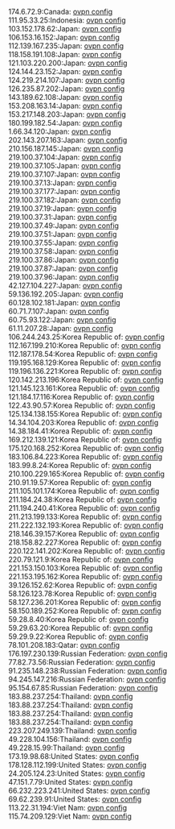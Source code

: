 174.6.72.9:Canada: [ovpn config](vpn/174_6_72_9.ovpn)  
111.95.33.25:Indonesia: [ovpn config](vpn/111_95_33_25.ovpn)  
103.152.178.62:Japan: [ovpn config](vpn/103_152_178_62.ovpn)  
106.153.16.152:Japan: [ovpn config](vpn/106_153_16_152.ovpn)  
112.139.167.235:Japan: [ovpn config](vpn/112_139_167_235.ovpn)  
118.158.191.108:Japan: [ovpn config](vpn/118_158_191_108.ovpn)  
121.103.220.200:Japan: [ovpn config](vpn/121_103_220_200.ovpn)  
124.144.23.152:Japan: [ovpn config](vpn/124_144_23_152.ovpn)  
124.219.214.107:Japan: [ovpn config](vpn/124_219_214_107.ovpn)  
126.235.87.202:Japan: [ovpn config](vpn/126_235_87_202.ovpn)  
143.189.62.108:Japan: [ovpn config](vpn/143_189_62_108.ovpn)  
153.208.163.14:Japan: [ovpn config](vpn/153_208_163_14.ovpn)  
153.217.148.203:Japan: [ovpn config](vpn/153_217_148_203.ovpn)  
180.199.182.54:Japan: [ovpn config](vpn/180_199_182_54.ovpn)  
1.66.34.120:Japan: [ovpn config](vpn/1_66_34_120.ovpn)  
202.143.207.163:Japan: [ovpn config](vpn/202_143_207_163.ovpn)  
210.156.187.145:Japan: [ovpn config](vpn/210_156_187_145.ovpn)  
219.100.37.104:Japan: [ovpn config](vpn/219_100_37_104.ovpn)  
219.100.37.105:Japan: [ovpn config](vpn/219_100_37_105.ovpn)  
219.100.37.107:Japan: [ovpn config](vpn/219_100_37_107.ovpn)  
219.100.37.13:Japan: [ovpn config](vpn/219_100_37_13.ovpn)  
219.100.37.177:Japan: [ovpn config](vpn/219_100_37_177.ovpn)  
219.100.37.182:Japan: [ovpn config](vpn/219_100_37_182.ovpn)  
219.100.37.19:Japan: [ovpn config](vpn/219_100_37_19.ovpn)  
219.100.37.31:Japan: [ovpn config](vpn/219_100_37_31.ovpn)  
219.100.37.49:Japan: [ovpn config](vpn/219_100_37_49.ovpn)  
219.100.37.51:Japan: [ovpn config](vpn/219_100_37_51.ovpn)  
219.100.37.55:Japan: [ovpn config](vpn/219_100_37_55.ovpn)  
219.100.37.58:Japan: [ovpn config](vpn/219_100_37_58.ovpn)  
219.100.37.86:Japan: [ovpn config](vpn/219_100_37_86.ovpn)  
219.100.37.87:Japan: [ovpn config](vpn/219_100_37_87.ovpn)  
219.100.37.96:Japan: [ovpn config](vpn/219_100_37_96.ovpn)  
42.127.104.227:Japan: [ovpn config](vpn/42_127_104_227.ovpn)  
59.136.192.205:Japan: [ovpn config](vpn/59_136_192_205.ovpn)  
60.128.102.181:Japan: [ovpn config](vpn/60_128_102_181.ovpn)  
60.71.7.107:Japan: [ovpn config](vpn/60_71_7_107.ovpn)  
60.75.93.122:Japan: [ovpn config](vpn/60_75_93_122.ovpn)  
61.11.207.28:Japan: [ovpn config](vpn/61_11_207_28.ovpn)  
106.244.243.25:Korea Republic of: [ovpn config](vpn/106_244_243_25.ovpn)  
112.167.199.210:Korea Republic of: [ovpn config](vpn/112_167_199_210.ovpn)  
112.187.178.54:Korea Republic of: [ovpn config](vpn/112_187_178_54.ovpn)  
119.195.168.129:Korea Republic of: [ovpn config](vpn/119_195_168_129.ovpn)  
119.196.136.221:Korea Republic of: [ovpn config](vpn/119_196_136_221.ovpn)  
120.142.213.196:Korea Republic of: [ovpn config](vpn/120_142_213_196.ovpn)  
121.145.123.161:Korea Republic of: [ovpn config](vpn/121_145_123_161.ovpn)  
121.184.17.116:Korea Republic of: [ovpn config](vpn/121_184_17_116.ovpn)  
122.43.90.57:Korea Republic of: [ovpn config](vpn/122_43_90_57.ovpn)  
125.134.138.155:Korea Republic of: [ovpn config](vpn/125_134_138_155.ovpn)  
14.34.104.203:Korea Republic of: [ovpn config](vpn/14_34_104_203.ovpn)  
14.38.184.41:Korea Republic of: [ovpn config](vpn/14_38_184_41.ovpn)  
169.212.139.121:Korea Republic of: [ovpn config](vpn/169_212_139_121.ovpn)  
175.120.168.252:Korea Republic of: [ovpn config](vpn/175_120_168_252.ovpn)  
183.106.84.223:Korea Republic of: [ovpn config](vpn/183_106_84_223.ovpn)  
183.99.8.24:Korea Republic of: [ovpn config](vpn/183_99_8_24.ovpn)  
210.100.229.165:Korea Republic of: [ovpn config](vpn/210_100_229_165.ovpn)  
210.91.19.57:Korea Republic of: [ovpn config](vpn/210_91_19_57.ovpn)  
211.105.101.174:Korea Republic of: [ovpn config](vpn/211_105_101_174.ovpn)  
211.184.24.38:Korea Republic of: [ovpn config](vpn/211_184_24_38.ovpn)  
211.194.240.41:Korea Republic of: [ovpn config](vpn/211_194_240_41.ovpn)  
211.213.199.133:Korea Republic of: [ovpn config](vpn/211_213_199_133.ovpn)  
211.222.132.193:Korea Republic of: [ovpn config](vpn/211_222_132_193.ovpn)  
218.146.39.157:Korea Republic of: [ovpn config](vpn/218_146_39_157.ovpn)  
218.158.82.227:Korea Republic of: [ovpn config](vpn/218_158_82_227.ovpn)  
220.122.141.202:Korea Republic of: [ovpn config](vpn/220_122_141_202.ovpn)  
220.79.121.9:Korea Republic of: [ovpn config](vpn/220_79_121_9.ovpn)  
221.153.150.103:Korea Republic of: [ovpn config](vpn/221_153_150_103.ovpn)  
221.153.195.162:Korea Republic of: [ovpn config](vpn/221_153_195_162.ovpn)  
39.126.152.62:Korea Republic of: [ovpn config](vpn/39_126_152_62.ovpn)  
58.126.123.78:Korea Republic of: [ovpn config](vpn/58_126_123_78.ovpn)  
58.127.236.201:Korea Republic of: [ovpn config](vpn/58_127_236_201.ovpn)  
58.150.189.252:Korea Republic of: [ovpn config](vpn/58_150_189_252.ovpn)  
59.28.8.40:Korea Republic of: [ovpn config](vpn/59_28_8_40.ovpn)  
59.29.63.20:Korea Republic of: [ovpn config](vpn/59_29_63_20.ovpn)  
59.29.9.22:Korea Republic of: [ovpn config](vpn/59_29_9_22.ovpn)  
78.101.208.183:Qatar: [ovpn config](vpn/78_101_208_183.ovpn)  
176.197.230.139:Russian Federation: [ovpn config](vpn/176_197_230_139.ovpn)  
77.82.73.56:Russian Federation: [ovpn config](vpn/77_82_73_56.ovpn)  
91.235.148.238:Russian Federation: [ovpn config](vpn/91_235_148_238.ovpn)  
94.245.147.216:Russian Federation: [ovpn config](vpn/94_245_147_216.ovpn)  
95.154.67.85:Russian Federation: [ovpn config](vpn/95_154_67_85.ovpn)  
183.88.237.254:Thailand: [ovpn config](vpn/183_88_237_254.ovpn)  
183.88.237.254:Thailand: [ovpn config](vpn/183_88_237_254.ovpn)  
183.88.237.254:Thailand: [ovpn config](vpn/183_88_237_254.ovpn)  
183.88.237.254:Thailand: [ovpn config](vpn/183_88_237_254.ovpn)  
223.207.249.139:Thailand: [ovpn config](vpn/223_207_249_139.ovpn)  
49.228.104.156:Thailand: [ovpn config](vpn/49_228_104_156.ovpn)  
49.228.15.99:Thailand: [ovpn config](vpn/49_228_15_99.ovpn)  
173.19.98.68:United States: [ovpn config](vpn/173_19_98_68.ovpn)  
178.128.112.199:United States: [ovpn config](vpn/178_128_112_199.ovpn)  
24.205.124.23:United States: [ovpn config](vpn/24_205_124_23.ovpn)  
47.151.7.79:United States: [ovpn config](vpn/47_151_7_79.ovpn)  
66.232.223.241:United States: [ovpn config](vpn/66_232_223_241.ovpn)  
69.62.239.91:United States: [ovpn config](vpn/69_62_239_91.ovpn)  
113.22.31.194:Viet Nam: [ovpn config](vpn/113_22_31_194.ovpn)  
115.74.209.129:Viet Nam: [ovpn config](vpn/115_74_209_129.ovpn)  
